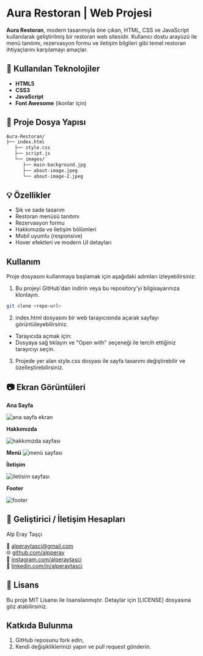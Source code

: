 # Aura Restoran | Web Projesi

**Aura Restoran**, modern tasarımıyla öne çıkan, HTML, CSS ve JavaScript kullanılarak geliştirilmiş bir restoran web sitesidir. Kullanıcı dostu arayüzü ile menü tanıtımı, rezervasyon formu ve iletişim bilgileri gibi temel restoran ihtiyaçlarını karşılamayı amaçlar.

## 🔧 Kullanılan Teknolojiler

- **HTML5**
- **CSS3**
- **JavaScript**
- **Font Awesome** (ikonlar için)

## 📁 Proje Dosya Yapısı

```sh
Aura-Restoran/
├── index.html
   ├── style.css
   ├── script.js
   └── images/
      ├── main-background.jpg
      ├── about-image.jpeg
      └── about-image-2.jpeg
````

## 💡 Özellikler

- Şık ve sade tasarım
- Restoran menüsü tanıtımı
- Rezervasyon formu
- Hakkımızda ve iletişim bölümleri
- Mobil uyumlu (responsive)
- Hover efektleri ve modern UI detayları

## Kullanım

Proje dosyasını kullanmaya başlamak için aşağıdaki adımları izleyebilirsiniz:
  
1) Bu projeyi GitHub'dan indirin veya bu repository'yi bilgisayarınıza klonlayın.
````sh
git clone <repo-url>
````
2) index.html dosyasını bir web tarayıcısında açarak sayfayı görüntüleyebilirsiniz.
- Tarayıcıda açmak için:
- Dosyaya sağ tıklayın ve "Open with" seçeneği ile tercih ettiğiniz tarayıcıyı seçin.
3) Projede yer alan style.css dosyası ile sayfa tasarımı değiştirebilir ve özelleştirebilirsiniz.

## 📷 Ekran Görüntüleri

**Ana Sayfa**

![ana sayfa ekran](https://github.com/user-attachments/assets/8ab57be4-5d7b-4608-973d-48d3dfb3c09f)

**Hakkımızda**

![hakkımızda sayfası](https://github.com/user-attachments/assets/ae5cb3b9-c860-46bd-aa68-f698dc33be47)

**Menü**
![menü sayfası](https://github.com/user-attachments/assets/1a7b26ff-9b3c-440c-9c4b-857677070d37)

**İletişim**

![iletisim sayfası](https://github.com/user-attachments/assets/856e5291-dfb9-4326-ab90-500aee077363)

**Footer**

![footer](https://github.com/user-attachments/assets/7291da17-9eda-4125-b9a5-2d04741d6482)

## 👤 Geliştirici / İletişim Hesapları

Alp Eray Taşçı

📧 <a href="mailto:alperaytasci@gmail.com" target="_blank">alperaytasci@gmail.com</a>
<br>
🌐 <a href="https://github.com/alpperay" target="_blank">github.com/alpperay</a>
<br>
📸 <a href="https://instagram.com/alperaytasci" target="_blank">instagram.com/alperaytasci</a>
<br>
💼 <a href="https://linkedin.com/in/alperaytasci" target="_blank">linkedin.com/in/alperaytasci</a>

## 📄 Lisans

Bu proje MIT Lisansı ile lisanslanmıştır. Detaylar için [LICENSE] dosyasına göz atabilirsiniz.

## Katkıda Bulunma

1. GitHub reposunu fork edin,
2. Kendi değişikliklerinizi yapın ve pull request gönderin.
